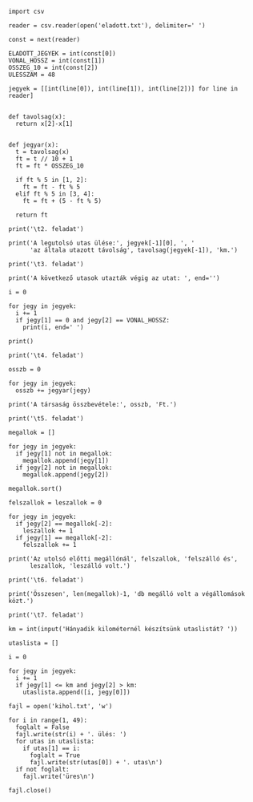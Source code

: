     import csv

    reader = csv.reader(open('eladott.txt'), delimiter=' ')

    const = next(reader)

    ELADOTT_JEGYEK = int(const[0])
    VONAL_HOSSZ = int(const[1])
    OSSZEG_10 = int(const[2])
    ULESSZAM = 48

    jegyek = [[int(line[0]), int(line[1]), int(line[2])] for line in reader]


    def tavolsag(x):
      return x[2]-x[1]


    def jegyar(x):
      t = tavolsag(x)
      ft = t // 10 + 1
      ft = ft * OSSZEG_10

      if ft % 5 in [1, 2]:
        ft = ft - ft % 5
      elif ft % 5 in [3, 4]:
        ft = ft + (5 - ft % 5)

      return ft

    print('\t2. feladat')

    print('A legutolsó utas ülése:', jegyek[-1][0], ', '
          'az általa utazott távolság', tavolsag(jegyek[-1]), 'km.')

    print('\t3. feladat')

    print('A következő utasok utazták végig az utat: ', end='')

    i = 0

    for jegy in jegyek:
      i += 1
      if jegy[1] == 0 and jegy[2] == VONAL_HOSSZ:
        print(i, end=' ')

    print()

    print('\t4. feladat')

    osszb = 0

    for jegy in jegyek:
      osszb += jegyar(jegy)

    print('A társaság összbevétele:', osszb, 'Ft.')

    print('\t5. feladat')

    megallok = []

    for jegy in jegyek:
      if jegy[1] not in megallok:
        megallok.append(jegy[1])
      if jegy[2] not in megallok:
        megallok.append(jegy[2])

    megallok.sort()

    felszallok = leszallok = 0

    for jegy in jegyek:
      if jegy[2] == megallok[-2]:
        leszallok += 1
      if jegy[1] == megallok[-2]:
        felszallok += 1

    print('Az utolsó előtti megállónál', felszallok, 'felszálló és',
          leszallok, 'leszálló volt.')

    print('\t6. feladat')

    print('Összesen', len(megallok)-1, 'db megálló volt a végállomások közt.')

    print('\t7. feladat')

    km = int(input('Hányadik kilométernél készítsünk utaslistát? '))

    utaslista = []

    i = 0

    for jegy in jegyek:
      i += 1
      if jegy[1] <= km and jegy[2] > km:
        utaslista.append([i, jegy[0]])

    fajl = open('kihol.txt', 'w')

    for i in range(1, 49):
      foglalt = False
      fajl.write(str(i) + '. ülés: ')
      for utas in utaslista:
        if utas[1] == i:
          foglalt = True
          fajl.write(str(utas[0]) + '. utas\n')
      if not foglalt:
        fajl.write('üres\n')

    fajl.close()
